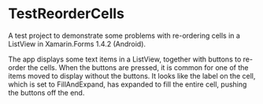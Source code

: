 # TestReorderCells

A test project to demonstrate some problems with re-ordering cells in a ListView in Xamarin.Forms 1.4.2 (Android). 

The app displays some text items in a ListView, together with buttons to re-order the cells. When the buttons are pressed, it is common for one of the items moved to display without the buttons. It looks like the label on the cell, which is set to FillAndExpand, has expanded to fill the entire cell, pushing the buttons off the end. 